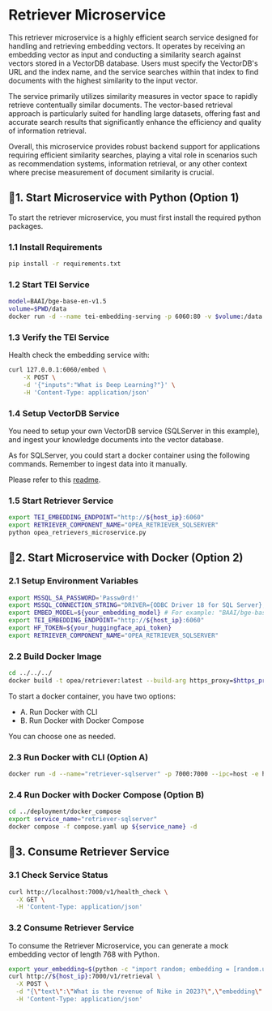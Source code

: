 # Retriever Microservice

This retriever microservice is a highly efficient search service designed for handling and retrieving embedding vectors. It operates by receiving an embedding vector as input and conducting a similarity search against vectors stored in a VectorDB database. Users must specify the VectorDB's URL and the index name, and the service searches within that index to find documents with the highest similarity to the input vector.

The service primarily utilizes similarity measures in vector space to rapidly retrieve contentually similar documents. The vector-based retrieval approach is particularly suited for handling large datasets, offering fast and accurate search results that significantly enhance the efficiency and quality of information retrieval.

Overall, this microservice provides robust backend support for applications requiring efficient similarity searches, playing a vital role in scenarios such as recommendation systems, information retrieval, or any other context where precise measurement of document similarity is crucial.

## 🚀1. Start Microservice with Python (Option 1)

To start the retriever microservice, you must first install the required python packages.

### 1.1 Install Requirements

```bash
pip install -r requirements.txt
```

### 1.2 Start TEI Service

```bash
model=BAAI/bge-base-en-v1.5
volume=$PWD/data
docker run -d --name tei-embedding-serving -p 6060:80 -v $volume:/data -e http_proxy=$http_proxy -e https_proxy=$https_proxy --pull always ghcr.io/huggingface/text-embeddings-inference:cpu-1.6 --model-id $model
```

### 1.3 Verify the TEI Service

Health check the embedding service with:

```bash
curl 127.0.0.1:6060/embed \
    -X POST \
    -d '{"inputs":"What is Deep Learning?"}' \
    -H 'Content-Type: application/json'
```

### 1.4 Setup VectorDB Service

You need to setup your own VectorDB service (SQLServer in this example), and ingest your knowledge documents into the vector database.

As for SQLServer, you could start a docker container using the following commands.
Remember to ingest data into it manually.

Please refer to this [readme](../../third_parties/sqlserver/src/README.md).

### 1.5 Start Retriever Service

```bash
export TEI_EMBEDDING_ENDPOINT="http://${host_ip}:6060"
export RETRIEVER_COMPONENT_NAME="OPEA_RETRIEVER_SQLSERVER"
python opea_retrievers_microservice.py
```

## 🚀2. Start Microservice with Docker (Option 2)

### 2.1 Setup Environment Variables

```bash
export MSSQL_SA_PASSWORD='Passw0rd!'
export MSSQL_CONNECTION_STRING="DRIVER={ODBC Driver 18 for SQL Server};SERVER=${host_ip},1433;DATABASE=master;UID=sa;PWD=$MSSQL_SA_PASSWORD;TrustServerCertificate=yes"
export EMBED_MODEL=${your_embedding_model} # For example: "BAAI/bge-base-en-v1.5"
export TEI_EMBEDDING_ENDPOINT="http://${host_ip}:6060"
export HF_TOKEN=${your_huggingface_api_token}
export RETRIEVER_COMPONENT_NAME="OPEA_RETRIEVER_SQLSERVER"
```

### 2.2 Build Docker Image

```bash
cd ../../../
docker build -t opea/retriever:latest --build-arg https_proxy=$https_proxy --build-arg http_proxy=$http_proxy -f comps/retrievers/src/Dockerfile .
```

To start a docker container, you have two options:

- A. Run Docker with CLI
- B. Run Docker with Docker Compose

You can choose one as needed.

### 2.3 Run Docker with CLI (Option A)

```bash
docker run -d --name="retriever-sqlserver" -p 7000:7000 --ipc=host -e http_proxy=$http_proxy -e https_proxy=$https_proxy -e "MSSQL_CONNECTION_STRING=${MSSQL_CONNECTION_STRING}" -e TEI_ENDPOINT=$TEI_ENDPOINT -e RETRIEVER_COMPONENT_NAME=$RETRIEVER_COMPONENT_NAME opea/retriever:latest
```

### 2.4 Run Docker with Docker Compose (Option B)

```bash
cd ../deployment/docker_compose
export service_name="retriever-sqlserver"
docker compose -f compose.yaml up ${service_name} -d
```

## 🚀3. Consume Retriever Service

### 3.1 Check Service Status

```bash
curl http://localhost:7000/v1/health_check \
  -X GET \
  -H 'Content-Type: application/json'
```

### 3.2 Consume Retriever Service

To consume the Retriever Microservice, you can generate a mock embedding vector of length 768 with Python.

```bash
export your_embedding=$(python -c "import random; embedding = [random.uniform(-1, 1) for _ in range(768)]; print(embedding)")
curl http://${host_ip}:7000/v1/retrieval \
  -X POST \
  -d "{\"text\":\"What is the revenue of Nike in 2023?\",\"embedding\":${your_embedding}}" \
  -H 'Content-Type: application/json'
```
